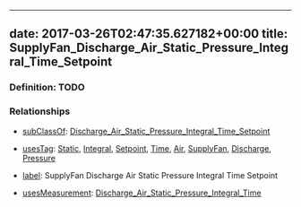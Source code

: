 
---
date: 2017-03-26T02:47:35.627182+00:00
title: SupplyFan_Discharge_Air_Static_Pressure_Integral_Time_Setpoint
---
### Definition: TODO

### Relationships

* [subClassOf](http://www.w3.org/2000/01/rdf-schema#subClassOf): [Discharge_Air_Static_Pressure_Integral_Time_Setpoint](https://brickschema.org/schema/1.0/Brick#Discharge_Air_Static_Pressure_Integral_Time_Setpoint)

* [usesTag](https://brickschema.org/schema/1.0/BrickFrame#usesTag): [Static](https://brickschema.org/schema/1.0/BrickTag#Static), [Integral](https://brickschema.org/schema/1.0/BrickTag#Integral), [Setpoint](https://brickschema.org/schema/1.0/BrickTag#Setpoint), [Time](https://brickschema.org/schema/1.0/BrickTag#Time), [Air](https://brickschema.org/schema/1.0/BrickTag#Air), [SupplyFan](https://brickschema.org/schema/1.0/BrickTag#SupplyFan), [Discharge](https://brickschema.org/schema/1.0/BrickTag#Discharge), [Pressure](https://brickschema.org/schema/1.0/BrickTag#Pressure)

* [label](http://www.w3.org/2000/01/rdf-schema#label): SupplyFan Discharge Air Static Pressure Integral Time Setpoint

* [usesMeasurement](https://brickschema.org/schema/1.0/BrickFrame#usesMeasurement): [Discharge_Air_Static_Pressure_Integral_Time](https://brickschema.org/schema/1.0/Brick#Discharge_Air_Static_Pressure_Integral_Time)
